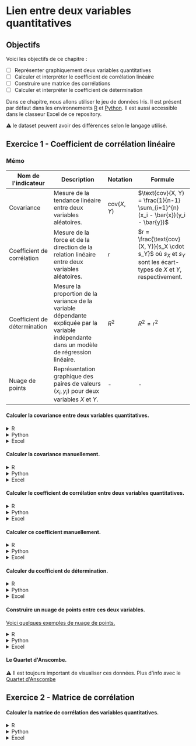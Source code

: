 # Lien entre deux variables quantitatives

## Objectifs
Voici les objectifs de ce chapitre :
- [ ] Représenter graphiquement deux variables quantitatives
- [ ] Calculer et interpréter le coefficient de corrélation linéaire
- [ ] Construire une matrice des corrélations
- [ ] Calculer et interpréter le coefficient de détermination

Dans ce chapitre, nous allons utiliser le jeu de données Iris. Il est présent par défaut dans les environnements [R](https://rdrr.io/snippets/) et [Python](https://colab.research.google.com/). Il est aussi accessible dans le classeur Excel de ce repository.

:warning: le dataset peuvent avoir des différences selon le langage utilisé.

## Exercice 1 - Coefficient de corrélation linéaire

### Mémo
| Nom de l'indicateur | Description    | Notation | Formule                          |
|---------------------|----------------|----------|----------------------------------|
| Covariance   | Mesure de la tendance linéaire entre deux variables aléatoires. | $\text{cov}(X, Y)$ | $\text{cov}(X, Y) = \frac{1}{n-1} \sum_{i=1}^{n} (x_i - \bar{x})(y_i - \bar{y})$ |
| Coefficient de corrélation | Mesure de la force et de la direction de la relation linéaire entre deux variables aléatoires. | $r$ | $r = \frac{\text{cov}(X, Y)}{s_X \cdot s_Y}$ où $s_X$ et $s_Y$ sont les écart-types de $X$ et $Y$, respectivement. |
| Coefficient de détermination | Mesure la proportion de la variance de la variable dépendante expliquée par la variable indépendante dans un modèle de régression linéaire. | $R^2$ | $R^2 = r^2$ |
| Nuage de points           | Représentation graphique des paires de valeurs $(x_i, y_i)$ pour deux variables $X$ et $Y$. | - | - |

#### Calculer la covariance entre deux variables quantitatives. 
<details>
<summary>R</summary>

```r
```
</details>

<details>
<summary>Python</summary>

```python
```
</details>

<details>
<summary>Excel</summary>

```
```
</details>

#### Calculer la covariance manuellement. 
<details>
<summary>R</summary>

```r
```
</details>

<details>
<summary>Python</summary>

```python
```
</details>

<details>
<summary>Excel</summary>

```
```
</details>

#### Calculer le coefficient de corrélation entre deux variables quantitatives. 

<details>
<summary>R</summary>

```r
```
</details>

<details>
<summary>Python</summary>

```python
```
</details>

<details>
<summary>Excel</summary>

```
```
</details>

#### Calculer ce coefficient manuellement. 
<details>
<summary>R</summary>

```r
```
</details>

<details>
<summary>Python</summary>

```python
```
</details>

<details>
<summary>Excel</summary>

```
```
</details>

#### Calculer du coefficient de détermination. 
<details>
<summary>R</summary>

```r
```
</details>

<details>
<summary>Python</summary>

```python
```
</details>

<details>
<summary>Excel</summary>

```
```
</details>

#### Construire un nuage de points entre ces deux variables. 

[Voici quelques exemples de nuage de points.](https://saylordotorg.github.io/text_introductory-statistics/section_14/07aa5db140b70615a15e8631c2d7a2c4.jpg)

<details>
<summary>R</summary>

```r
```
</details>

<details>
<summary>Python</summary>

```python
```
</details>

<details>
<summary>Excel</summary>

```
```
</details>

#### Le Quartet d'Anscombe. 

:warning: Il est toujours important de visualiser ces données. Plus d'info avec le [Quartet d'Anscombe](https://blog.revolutionanalytics.com/2017/05/the-datasaurus-dozen.html)

## Exercice 2 - Matrice de corrélation

#### Calculer la matrice de corrélation des variables quantitatives. 
<details>
<summary>R</summary>

```r
```
</details>

<details>
<summary>Python</summary>

```python
```
</details>

<details>
<summary>Excel</summary>

```
```
</details>